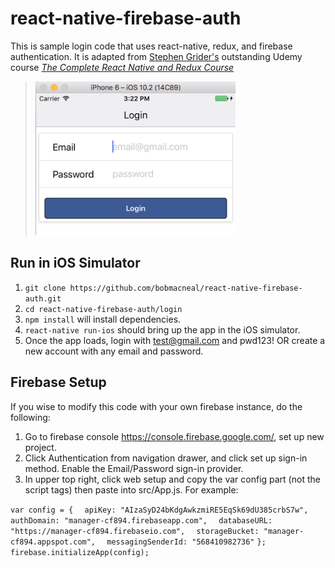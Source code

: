 # react-native-firebase-auth

This is sample login code that uses react-native, redux, and firebase authentication. It is adapted from [Stephen Grider's](https://github.com/StephenGrider) outstanding Udemy course *[The Complete React Native and Redux Course](https://www.udemy.com/the-complete-react-native-and-redux-course/learn/v4/overview")*

>![Login view](https://raw.githubusercontent.com/bobmacneal/react-native-firebase-auth/master/login/screenshot/Login.png "Login view")


## Run in iOS Simulator

1. `git clone https://github.com/bobmacneal/react-native-firebase-auth.git`
2. `cd react-native-firebase-auth/login` 
3. `npm install` will install dependencies.
4. `react-native run-ios` should bring up the app in the iOS simulator.
5. Once the app loads, login with test@gmail.com and pwd123! OR create a new account with any email and password.

## Firebase Setup

If you wise to modify this code with your own firebase instance, do the following:

1. Go to firebase console https://console.firebase.google.com/, set up new project. 
2. Click Authentication from navigation drawer, and click set up sign-in method. Enable the Email/Password sign-in provider.
3. In upper top right, click web setup and copy the var config part (not the script tags) then paste into src/App.js. For example:

  `var config = {`
  `  apiKey: "AIzaSyD24bKdgAwkzmiRE5EqSk69dU385crbS7w",`
  `  authDomain: "manager-cf894.firebaseapp.com",`
  `  databaseURL: "https://manager-cf894.firebaseio.com",`
  `  storageBucket: "manager-cf894.appspot.com",`
  `  messagingSenderId: "568410982736"`
  `};`
  `firebase.initializeApp(config);`


